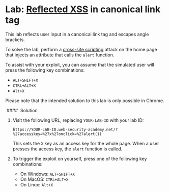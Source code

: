 # Lab: [Reflected XSS](https://portswigger.net/web-security/cross-site-scripting/reflected) in canonical link tag

This lab reflects user input in a canonical link tag and escapes angle brackets.

To solve the lab, perform a [cross-site scripting](https://portswigger.net/web-security/cross-site-scripting) attack on the home page that injects an attribute that calls the `alert` function.

To assist with your exploit, you can assume that the simulated user will press the following key combinations:

- `ALT+SHIFT+X`
- `CTRL+ALT+X`
- `Alt+X`

Please note that the intended solution to this lab is only possible in Chrome.

 ####  Solution

1. Visit the following URL, replacing `YOUR-LAB-ID` with your lab ID:
    
    `https://YOUR-LAB-ID.web-security-academy.net/?%27accesskey=%27x%27onclick=%27alert(1)`
    
    This sets the `X` key as an access key for the whole page. When a user presses the access key, the `alert` function is called.
    
2. To trigger the exploit on yourself, press one of the following key combinations:
    - On Windows: `ALT+SHIFT+X`
    - On MacOS: `CTRL+ALT+X`
    - On Linux: `Alt+X`
